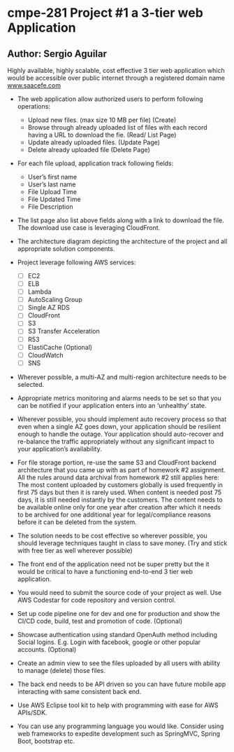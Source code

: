 # cmpe-281 Project #1 a 3-tier web Application

## Author: Sergio Aguilar

Highly available, highly scalable, cost effective 3 tier web application which would be accessible over public internet through a registered domain name   www.saacefe.com

- The web application allow authorized users to perform following operations:
  -	Upload new files. (max size 10 MB per file) (Create)
  -	Browse through already uploaded list of files with each record having a URL to download the fie. (Read/ List Page)
  -	Update already uploaded files. (Update Page)
  -	Delete already uploaded file (Delete Page)

- For each file upload, application track following fields:
  -	User’s first name
  -	User’s last name
  -	File Upload Time
  -	File Updated Time
  -	File Description

- The list page also list above fields along with a link to download the file. The download use case is leveraging CloudFront.

-	The architecture diagram depicting the architecture of the project and all appropriate solution components.

- Project leverage following AWS services:
  - [ ]	EC2
  - [ ]	ELB      
  -	[ ] Lambda
  -	[ ] AutoScaling Group
  -	[ ] Single AZ RDS
  -	[ ] CloudFront
  -	[ ] S3
  -	[ ] S3 Transfer Acceleration
  -	[ ] R53
  -	[ ] ElastiCache (Optional)
  -	[ ] CloudWatch
  -	[ ] SNS
   
-	Wherever possible, a multi-AZ and multi-region architecture needs to be selected.
-	Appropriate metrics monitoring and alarms needs to be set so that you can be notified if your application enters into an ‘unhealthy’ state.
-	Wherever possible, you should implement auto recovery process so that even when a single AZ goes down, your application should be resilient enough to handle the outage. Your application should auto-recover and re-balance the traffic appropriately without any significant impact to your application’s availability.
-	For file storage portion, re-use the same S3 and CloudFront backend architecture that you came up with as part of homework #2 assignment. All the rules around data archival from homework #2 still applies here: The most content uploaded by customers globally is used frequently in first 75 days but then it is rarely used. When content is needed post 75 days, it is still needed instantly by the customers. The content needs to be available online only for one year after creation after which it needs to be archived for one additional year for legal/compliance reasons before it can be deleted from the system.
-	The solution needs to be cost effective so wherever possible, you should leverage techniques taught in class to save money. (Try and stick with free tier as well wherever possible)
-	The front end of the application need not be super pretty but the it would be critical to have a functioning end-to-end 3 tier web application.
-	You would need to submit the source code of your project as well. Use AWS Codestar for code repository and version control.
-	Set up code pipeline one for dev and one for production and show the CI/CD code, build, test and promotion of code. (Optional)
-	Showcase authentication using standard OpenAuth method including Social logins. E.g. Login with facebook, google or other popular accounts. (Optional)
-	Create an admin view to see the files uploaded by all users with ability to manage (delete) those files.
-	The back end needs to be API driven so you can have future mobile app interacting with same consistent back end.
-	Use AWS Eclipse tool kit to help with programming with ease for AWS APIs/SDK.
-	You can use any programming language you would like. Consider using web frameworks to expedite development such as SpringMVC, Spring Boot, bootstrap etc.
